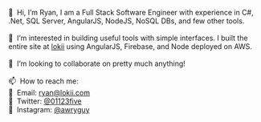 👋 &nbsp;Hi, I’m Ryan, I am a Full Stack Software Engineer with experience in C#, .Net, SQL Server, AngularJS, NodeJS, NoSQL DBs, and few other tools. <br />
<br />
👀 &nbsp;I’m interested in building useful tools with simple interfaces. I built the entire site at [lokii](https://lokii.com) using AngularJS, Firebase, and Node deployed on AWS. <br /> 
<br />
💞️ &nbsp;I’m looking to collaborate on pretty much anything! <br />
<br />
📫 &nbsp;How to reach me: <br />
  📧 &nbsp;Email: ryan@lokii.com <br />
  🐥 &nbsp;Twitter: [@01123five](https://twitter.com/01123five) <br />
  📸 &nbsp;Instagram: [@awryguy](https://www.instagram.com/awryguy/) <br />

<!---
rufio89/rufio89 is a ✨ special ✨ repository because its `README.md` (this file) appears on your GitHub profile.
You can click the Preview link to take a look at your changes.
--->
